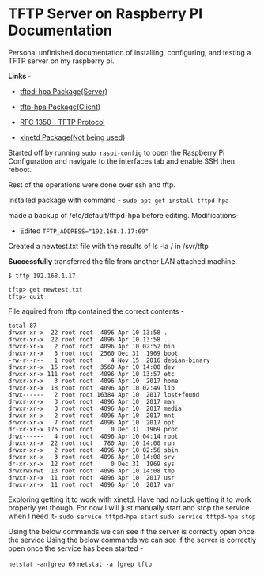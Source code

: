 # TFTP Server on Raspberry PI Documentation

Personal unfinished documentation of installing, configuring, and testing a TFTP server
on my raspberry pi.

**Links -**
* [tftpd-hpa Package(Server)](https://packages.debian.org/stretch/tftpd-hpa)
* [tftp-hpa Package(Client)](https://packages.debian.org/stretch/tftp-hpa)
* [RFC 1350 - TFTP Protocol](https://tools.ietf.org/html/rfc1350)

* [xinetd Package(Not being used)](https://packages.debian.org/stretch/xinetd)



Started off by running `sudo raspi-config` to open the Raspberry Pi Configuration and
navigate to the interfaces tab and enable SSH then reboot.

Rest of the operations were done over ssh and tftp.

Installed package with command -
`sudo apt-get install tftpd-hpa`

made a backup of /etc/default/tftpd-hpa before editing. 
Modifications- 
* Edited `TFTP_ADDRESS="192.168.1.17:69"`

Created a newtest.txt file with the results of ls -la / in /svr/tftp

**Successfully** transferred the file from another LAN attached machine.
```
$ tftp 192.168.1.17

tftp> get newtest.txt
tftp> quit
```
File aquired from tftp contained the correct contents - 
```
total 87
drwxr-xr-x  22 root root  4096 Apr 10 13:58 .
drwxr-xr-x  22 root root  4096 Apr 10 13:58 ..
drwxr-xr-x   2 root root  4096 Apr 10 02:52 bin
drwxr-xr-x   3 root root  2560 Dec 31  1969 boot
-rw-r--r--   1 root root     4 Nov 15  2016 debian-binary
drwxr-xr-x  15 root root  3560 Apr 10 14:00 dev
drwxr-xr-x 111 root root  4096 Apr 10 13:57 etc
drwxr-xr-x   3 root root  4096 Apr 10  2017 home
drwxr-xr-x  18 root root  4096 Apr 10 02:49 lib
drwx------   2 root root 16384 Apr 10  2017 lost+found
drwxr-xr-x   3 root root  4096 Apr 10  2017 man
drwxr-xr-x   3 root root  4096 Apr 10  2017 media
drwxr-xr-x   2 root root  4096 Apr 10  2017 mnt
drwxr-xr-x   7 root root  4096 Apr 10  2017 opt
dr-xr-xr-x 176 root root     0 Dec 31  1969 proc
drwx------   4 root root  4096 Apr 10 04:14 root
drwxr-xr-x  22 root root   780 Apr 10 14:00 run
drwxr-xr-x   2 root root  4096 Apr 10 02:56 sbin
drwxr-xr-x   3 root root  4096 Apr 10 14:08 srv
dr-xr-xr-x  12 root root     0 Dec 31  1969 sys
drwxrwxrwt  13 root root  4096 Apr 10 14:08 tmp
drwxr-xr-x  11 root root  4096 Apr 10  2017 usr
drwxr-xr-x  11 root root  4096 Apr 10  2017 var
```

Exploring getting it to work with xinetd. Have had no luck getting it to work properly
yet though. For now I will just manually start and stop the service when I need it-
`sudo service tftpd-hpa start`
`sudo service tftpd-hpa stop`

Using the below commands we can see if the server is correctly open once the service
Using the below commands we can see if the server is correctly open once the service
has been started -

`netstat -an|grep 69`
`netstat -a |grep tftp`